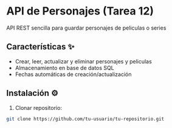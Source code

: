 # API de Personajes (Tarea 12)

API REST sencilla para guardar personajes de peliculas o series

## Características ✨
- Crear, leer, actualizar y eliminar personajes y peliculas
- Almacenamiento en base de datos SQL
- Fechas automáticas de creación/actualización

## Instalación ⚙️

1. Clonar repositorio:
```bash
git clone https://github.com/tu-usuario/tu-repositorio.git
